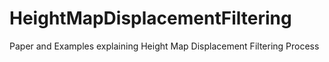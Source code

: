 HeightMapDisplacementFiltering
==============================

Paper and Examples explaining Height Map Displacement Filtering Process
